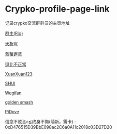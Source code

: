 # Crypko-profile-page-link
记录crypko交流群群员的主页地址

[群主(Rio)](https://crypko.ai/#/profile/0xCE25087Bd9CCf4b2fe4c03f55721950e2723537c)

[天祈穹](https://crypko.ai/#/profile/0x4B5851e4a5d868AB1Da1b93Beb4a2644ea662225)

[蓝蟹邂蓝](https://crypko.ai/#/profile/0x0E5C25aBbb0FaC2673F08C628815B074B4f48a18)

[逗比不正常](https://crypko.ai/#/profile/0xd2c1eacd7ef5917ee50812e04a9a660c939ed776)

[XuanXuan123](https://crypko.ai/#/profile/0x855a36b89170082bb44039fff58e5472279df48e)

[SHUI](https://crypko.ai/#/profile/0x4bba2bc7bc4ea0f66374b166448e3be7b9815589)

[Wegifan](https://crypko.ai/#/profile/0x3db2468271298749929b0c4aa42cc4ca9722716a)

[golden smash](https://crypko.ai/#/profile/0x842c994519b31b0303ef62564390bddf7dc77271)

[PiDove](https://crypko.ai/#/profile/0xA0623311ED7165A3EaEbBC6da87f517AedA47541)

信念不败≧ε≦终身不悔(萌新，需卡) : 0xD476515D39BbE098ac2C6a0A11c2018c03D27D20
